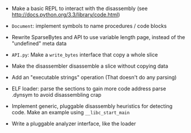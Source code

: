 * Make a basic REPL to interact with the disassembly (see http://docs.python.org/3.3/library/code.html)

* `Document`: implement symbols to name procedures / code blocks
* Rewrite SparseBytes and API to use variable length page, instead of the "undefined" meta data
* `API.py`: Make a `write_bytes` interface that copy a whole slice
* Make the disassembler disassemble a slice without copying data
* Add an "executable strings" operation (That doesn't do any parsing)
* ELF loader: parse the sections to gain more code address
	parse .dynsym to avoid disassembling crap
* Implement generic, pluggable disassembly heuristics for detecting code. Make an example using `__libc_start_main`
* Write a pluggable analyzer interface, like the loader 
